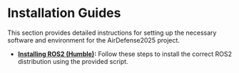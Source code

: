 # Installation Guides

This section provides detailed instructions for setting up the necessary software and environment for the AirDefense2025 project.

* **[Installing ROS2 (Humble)](./ros2.md):** Follow these steps to install the correct ROS2 distribution using the provided script.